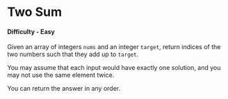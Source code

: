 # Two Sum 
#### Difficulty - Easy

Given an array of integers `nums` and an integer `target`, return indices of the two numbers such that they add up to `target`.  
  
You may assume that each input would have exactly one solution, and you may not use the same element twice.

You can return the answer in any order.
